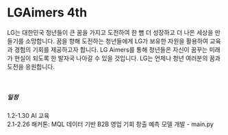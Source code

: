 # LGAimers 4th
LG는 대한민국 청년들이 큰 꿈을 가지고 도전하여 한 뼘 더 성장하고 더 나은 세상을 만들기를 소망합니다. 
꿈을 향해 도전하는 청년들에게 LG가 보유한 자원을 활용하여 교육과 경험의 기회를 제공하고자 합니다. 
LG Aimers를 통해 청년들은 자신이 꿈꾸는 미래가 현실이 되도록 한 발자국 나아갈 수 있을 것입니다. 
LG는 언제나 청년 여러분의 꿈과 도전을 응원합니다.

<br/>

##### 일정


1.2-1.30 AI 교육<br/>
2.1-2.26 해커톤: MQL 데이터 기반 B2B 영업 기회 창출 예측 모델 개발 - main.py
